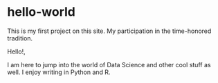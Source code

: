 # hello-world
This is my first project on this site. My participation in the time-honored tradition. 

Hello!, 

I am here to jump into the world of Data Science and other cool stuff as well. I enjoy 
writing in Python and R. 
